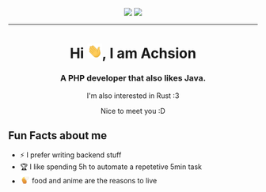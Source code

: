 <p align="center">
  <img src="https://img.shields.io/badge/Country-Germany-green" />
  <img src="https://img.shields.io/badge/Languages-English%20%26%20German-brightgreen" />
</p>
<hr>

<h1 align="center">Hi <img src="./.github/gif/Hi.gif" width="30px">, I am Achsion</h1>

<h3 align="center">A PHP developer that also likes Java.</h3>
<p align="center">I'm also interested in Rust :3</p>
<p align="center">Nice to meet you :D</p>

<h2>Fun Facts about me</h2>

- ⚡ I prefer writing backend stuff
- 🏆 I like spending 5h to automate a repetetive 5min task
- <img src="./.github/gif/senko-tail.gif" width="20px"> food and anime are the reasons to live

